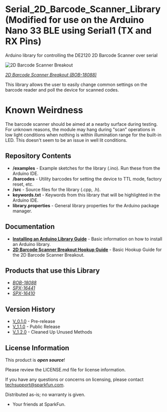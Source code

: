 # Serial_2D_Barcode_Scanner_Library (Modified for use on the Arduino Nano 33 BLE using Serial1 (TX and RX Pins)
Arduino library for controlling the DE2120 2D Barcode Scanner over serial

![2D Barcode Scanner Breakout](https://cdn.sparkfun.com/assets/parts/1/7/4/0/7/18088-SparkFun_2D_Barcode_Scanner-06.jpg)

[*2D Barcode Scanner Breakout (BOB-18088)*](https://www.sparkfun.com/products/18088)

This library allows the user to easily change common settings on the barcode reader and poll the device for scanned codes.

# Known Weirdness

The barcode scanner should be aimed at a nearby surface during testing. For unknown reasons, the module may hang during "scan" operations in low light conditions when nothing is within illumination range for the built-in LED. This doesn't seem to be an issue in well lit conditions. 

Repository Contents
-------------------

* **/examples** - Example sketches for the library (.ino). Run these from the Arduino IDE. 
* **/barcodes** - Utility barcodes for setting the device to TTL mode, factory reset, etc.
* **/src** - Source files for the library (.cpp, .h).
* **keywords.txt** - Keywords from this library that will be highlighted in the Arduino IDE. 
* **library.properties** - General library properties for the Arduino package manager. 

Documentation
--------------

* **[Installing an Arduino Library Guide](https://learn.sparkfun.com/tutorials/installing-an-arduino-library)** - Basic information on how to install an Arduino library.
* **[2D Barcode Scanner Breakout Hookup Guide](https://learn.sparkfun.com/tutorials/2d-barcode-scanner-breakout-hookup-guide/all)** - Basic Hookup Guide for the 2D Barcode Scanner Breakout.

Products that use this Library 
---------------------------------

* [*BOB-18088*](https://www.sparkfun.com/products/18088)
* [*SPX-16441*](https://www.sparkfun.com/products/16441)
* [*SPX-16410*](https://www.sparkfun.com/products/16410)

Version History
---------------

* [V_0.1.0](https://github.com/sparkfun/SparkFun_DE2120_Arduino_Library/tree/v0.1.0) - Pre-release
* [V_1.1.0](https://github.com/sparkfun/SparkFun_DE2120_Arduino_Library/tree/v1.1.0) - Public Release
* [V_1.2.0](https://github.com/sparkfun/SparkFun_DE2120_Arduino_Library/tree/v1.2.0) - Cleaned Up Unused Methods

License Information
-------------------

This product is _**open source**_! 

Please review the LICENSE.md file for license information. 

If you have any questions or concerns on licensing, please contact techsupport@sparkfun.com.

Distributed as-is; no warranty is given.

- Your friends at SparkFun.
